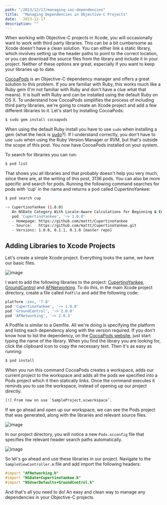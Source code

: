 ```yaml
---
path: "/2013/12/17/managing-ios-dependencies"
title:  "Managing Dependencies in Objective-C Projects"
date:   2013-12-17
description: ""
---
```


When working with Objective-C projects in Xcode, you will occasionally
want to work with third party libraries. This can be a bit cumbersome as
Xcode doesn't have a clean solution. You can either link a static
library, which involves setting up the header paths to point to the
correct location, or you can download the source files from the library
and include it in your project. Neither of these options are great,
especially if you want to keep your libraries up to date.

[CocoaPods](http://beta.cocoapods.org/) is an Objective-C dependency
manager and offers a great solution to this problem. If you are familiar
with Ruby, this works much like a Ruby gem (I'm not familiar with Ruby
and don't have a clue what that means). It is built with Ruby and can be
installed using the default Ruby on OS X. To understand how CocoaPods
simplifies the process of including third party libraries, we're going
to create an Xcode project and add a few different libraries to it.
Let's start by installing CocoaPods:

```bash
$ sudo gem install cocoapods
```

When using the default Ruby install you have to use `sudo` when
installing a gem (what the heck is
[sudo](http://en.wikipedia.org/wiki/Sudo)?). If I understand correctly,
you don't have to use `sudo` when using the Ruby Version Manager or RVM,
but that's outside the scope of this post. You now have CocoaPods
installed on your system.

To search for libraries you can run:

```bash
$ pod list
```

That shows you all libraries and that probably doesn't help you very
much, since there are, at the writing of this post, 3136 pods. You can
also be more specific and search for pods. Running the following command
searches for pods with 'cup' in the name and returns a pod called
CupertinoYankee:

```bash
$ pod search cup

-> CupertinoYankee (1.0.0)
   An NSDate Category With Locale-Aware Calculations for Beginning & End of Day, Week, Month, and Year.
   pod 'CupertinoYankee', '~> 1.0.0'
   - Homepage: https://github.com/mattt/CupertinoYankee
   - Source:   https://github.com/mattt/CupertinoYankee.git
   - Versions: 1.0.0, 0.1.1, 0.1.0 [master repo]
```

Adding Libraries to Xcode Projects
----------------------------------

Let's create a simple Xcode project. Everything looks the same, we have
our basic files.

![image](https://cl.ly/1Q162t1K3m1H/sample-project-structure.png)

I want to add the following libraries to the project:
[CupertinoYankee](https://github.com/mattt/CupertinoYankee),
[GroundControl](https://github.com/mattt/GroundControl) and
[AFNetworking](https://github.com/mattt/AFNetworking). To do this, in
the main Xcode project directory, create a file called `Podfile` and add
the following code:

```ruby
platform :ios, '7.0'
pod 'CupertinoYankee', '~> 1.0.0'
pod 'GroundControl', '~> 2.0.0'
pod 'AFNetworking', '~> 2.0.3'
```

A Podfile is similar to a Gemfile. All we're doing is specifying the
platform and listing each dependency along with the version required. If
you don't know how to list the dependency, on the [CocoaPods
website](http://beta.cocoapods.org/), just start typing the name of the
library. When you find the library you are looking for, click the
clipboard icon to copy the necessary text. Then it's as easy as running:

```bash
$ pod install
```

When you run this command CocoaPods creates a workspace, adds our
current project to the workspace and adds all the pods we specified into
a Pods project which it then statically links. Once the command executes
it reminds you to use the workspace, instead of opening up our project
directly.

```bash
[!] From now on use `SampleProject.xcworkspace`.
```

If we go ahead and open up our workspace, we can see the Pods project
that was generated, along with the libraries and relevant source files.

![image](https://cl.ly/1w1s2n041s2K/pods-project.png)

In our project directory, you will notice a new `Pods.xcconfig` file
that specifies the relevant header search paths automatically.

![image](https://cl.ly/3A2x3b1R1i1J/header-search-paths.png)

So let's go ahead and use these libraries in our project. Navigate to
the `SampleViewController.m` file and add import the following headers:

```objectivec
#import "AFNetworking.h"
#import "NSDate+CupertinoYankee.h"
#import "NSUserDefaults+GroundControl.h"
```

And that's all you need to do! An easy and clean way to manage any
dependencies in your Objective-C projects.
